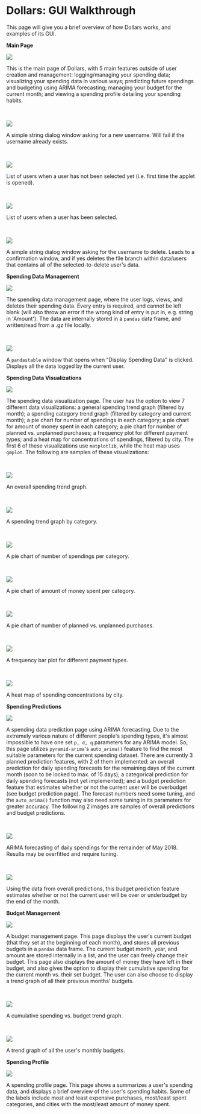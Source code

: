 # Dollars: GUI Walkthrough

This page will give you a brief overview of how Dollars works, and examples of its GUI.

**Main Page**

![](images/mainpage.png)

This is the main page of Dollars, with 5 main features outside of user creation and management: logging/managing your spending data; visualizing your spending data in various ways; predicting future spendings and budgeting using ARIMA forecasting; managing your budget for the current month; and viewing a spending profile detailing your spending habits.  

<br/>

![](images/createuser.png)

A simple string dialog window asking for a new username. Will fail if the username already exists.   

<br/>

![](images/selectuser1.png)

List of users when a user has not been selected yet (i.e. first time the applet is opened).

<br/>

![](images/selectuser2.png)

List of users when a user has been selected.

<br/>

![](images/deleteuser.png)

A simple string dialog window asking for the username to delete. Leads to a confirmation window, and if yes deletes the file branch within data/users that contains all of the selected-to-delete user's data.

**Spending Data Management**

![](images/managepage.png)

The spending data management page, where the user logs, views, and deletes their spending data. Every entry is required, and cannot be left blank (will also throw an error if the wrong kind of entry is put in, e.g. string in 'Amount'). The data are internally stored in a ``pandas`` data frame, and written/read from a .gz file locally.

<br/>

![](images/displaydata.png)

A ``pandastable`` window that opens when "Display Spending Data" is clicked. Displays all the data logged by the current user.

**Spending Data Visualizations**

![](images/vispage.png)

The spending data visualization page. The user has the option to view 7 different data visualizations: a general 
spending trend graph (filtered by month); a spending category trend graph (filtered by category and current month); a pie chart for number of spendings in each category; a pie chart for amount of money spent in each category; a pie chart for number of planned vs. unplanned purchases; a frequency plot for different payment types; and a heat map for concentrations of spendings, filtered by city. The first 6 of these visualizations use ``matplotlib``, while the heat map uses ``gmplot``. The following are samples of these visualizations:

<br/>

![](images/trendgraph.png)

An overall spending trend graph.

<br/>

![](images/trendgraph2.png)

A spending trend graph by category.

<br/>

![](images/piechart1.png)

A pie chart of number of spendings per category.

<br/>

![](images/piechart2.png)

A pie chart of amount of money spent per category.

<br/>

![](images/piechart3.png)


A pie chart of number of planned vs. unplanned purchases.

<br/>

![](images/barplot.png)

A frequency bar plot for different payment types.

<br/>

![](images/heatmap.png)

A heat map of spending concentrations by city.

**Spending Predictions**

![](images/predictionpage.png)

A spending data prediction page using ARIMA forecasting. Due to the extremely various nature of different people's spending types, it's almost impossible to have one set ``p, d, q`` parameters for any ARIMA model. So, this page utilizes ``pyramid-arima``'s ``auto_arima()`` feature to find the most suitable parameters for the current spending dataset. There are currently 3 planned prediction features, with 2 of them implemented: an overall prediction for daily spending forecasts for the remaining days of the current month (soon to be locked to max. of 15 days); a categorical prediction for daily spending forecasts (not yet implemented); and a budget prediction feature that estimates whether or not the current user will be overbudget (see budget prediction page). The forecast numbers need some tuning, and the ``auto_arima()`` function may also need some tuning in its parameters for greater accuracy. The following 2 images are samples of overall predictions and budget predictions.

<br/>

![](images/overall_predictions.png)

ARIMA forecasting of daily spendings for the remainder of May 2018. Results may be overfitted and require tuning.

<br/>

![](images/overbudget.png)

Using the data from overall predictions, this budget prediction feature estimates whether or not the current user will be over or underbudget by the end of the month.

**Budget Management**

![](images/budgetpage.png)

A budget management page. This page displays the user's current budget (that they set at the beginning of each month), and stores all previous budgets in a ``pandas`` data frame. The current budget month, year, and amount are stored internally in a list, and the user can freely change their budget. This page also displays the amount of money they have left in their budget, and also gives the option to display their cumulative spending for the current month vs. their set budget. The user can also choose to display a trend graph of all their previous months' budgets.

<br/>

![](images/budgetgraph.png)

A cumulative spending vs. budget trend graph.

<br/>

![](images/budgetgraph2.png)

A trend graph of all the user's monthly budgets.

**Spending Profile**

![](images/profilepage.png)

A spending profile page. This page shows a summarizes a user's spending data, and displays a brief overview of the user's spending habits. Some of the labels include most and least expensive purchases, most/least spent categories, and cities with the most/least amount of money spent.
